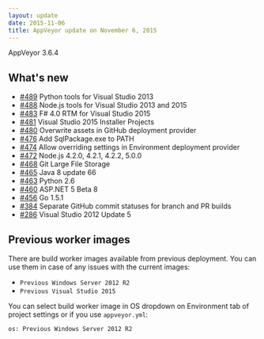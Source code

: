 ```yaml
---
layout: update
date: 2015-11-06
title: AppVeyor update on November 6, 2015
---
```


AppVeyor 3.6.4

## What's new

* [#489](https://github.com/appveyor/ci/issues/489) Python tools for Visual Studio 2013
* [#488](https://github.com/appveyor/ci/issues/488) Node.js tools for Visual Studio 2013 and 2015
* [#483](https://github.com/appveyor/ci/issues/483) F# 4.0 RTM for Visual Studio 2015
* [#481](https://github.com/appveyor/ci/issues/481) Visual Studio 2015 Installer Projects
* [#480](https://github.com/appveyor/ci/issues/480) Overwrite assets in GitHub deployment provider
* [#476](https://github.com/appveyor/ci/issues/476) Add SqlPackage.exe to PATH
* [#474](https://github.com/appveyor/ci/issues/474) Allow overriding settings in Environment deployment provider
* [#472](https://github.com/appveyor/ci/issues/472) Node.js 4.2.0, 4.2.1, 4.2.2, 5.0.0
* [#468](https://github.com/appveyor/ci/issues/468) Git Large File Storage
* [#465](https://github.com/appveyor/ci/issues/465) Java 8 update 66
* [#463](https://github.com/appveyor/ci/issues/463) Python 2.6
* [#460](https://github.com/appveyor/ci/issues/460) ASP.NET 5 Beta 8
* [#456](https://github.com/appveyor/ci/issues/456) Go 1.5.1
* [#384](https://github.com/appveyor/ci/issues/384) Separate GitHub commit statuses for branch and PR builds
* [#286](https://github.com/appveyor/ci/issues/286) Visual Studio 2012 Update 5

## Previous worker images

There are build worker images available from previous deployment. You can use them in case of any issues with the current images:

- `Previous Windows Server 2012 R2`
- `Previous Visual Studio 2015`

You can select build worker image in OS dropdown on Environment tab of project settings or if you use `appveyor.yml`:

    os: Previous Windows Server 2012 R2